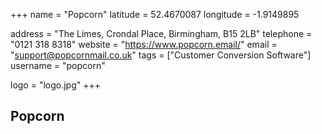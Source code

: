 +++ 
name = "Popcorn" 
latitude = 52.4670087 
longitude = -1.9149895

address = "The Limes, Crondal Place, Birmingham, B15 2LB" 
telephone = "0121 318 8318" 
website = "https://www.popcorn.email/" 
email = "support@popcornmail.co.uk" 
tags = ["Customer Conversion Software"] 
username = "popcorn"

logo = "logo.jpg" 
+++

## Popcorn
